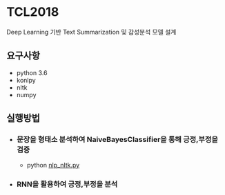 # TCL2018
Deep Learning 기반 Text Summarization 및 감성분석 모델 설계

## 요구사항
- python 3.6
- konlpy
- nltk
- numpy

## 실행방법
- ### 문장을 형태소 분석하여 NaiveBayesClassifier을 통해 긍정,부정을 검증
  - python [nlp_nltk.py](https://github.com/LogSigma/TCL2018/blob/master/nlp_nltk.py)
- ### RNN을 활용하여 긍정,부정을 분석

